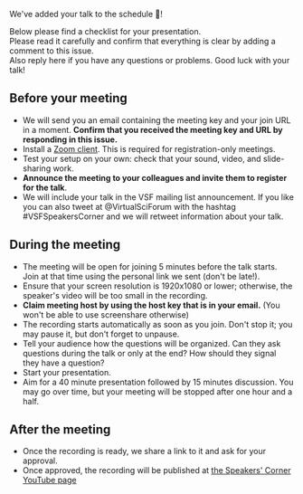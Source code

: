 We've added your talk to the schedule :tada:!

Below please find a checklist for your presentation.  
Please read it carefully and confirm that everything is clear by adding a comment to this issue.  
Also reply here if you have any questions or problems.
Good luck with your talk!

## Before your meeting

- We will send you an email containing the meeting key and your join URL in a moment.
  **Confirm that you received the meeting key and URL by responding in this issue.**
- Install a [Zoom client](https://zoom.us/download). This is required for registration-only meetings.
- Test your setup on your own: check that your sound, video, and slide-sharing work.
- **Announce the meeting to your colleagues and invite them to register for the talk**.
- We will include your talk in the VSF mailing list announcement. If you like you can also tweet at @VirtualSciForum with the hashtag #VSFSpeakersCorner and we will retweet information about your talk.

## During the meeting

- The meeting will be open for joining 5 minutes before the talk starts. Join at that time using the personal link we sent (don't be late!). 
- Ensure that your screen resolution is 1920x1080 or lower; otherwise, the speaker's video will be too small in the recording. 
- **Claim meeting host by using the host key that is in your email.** (You won't be able to use screenshare otherwise)
- The recording starts automatically as soon as you join. Don't stop it; you may pause it, but don't forget to unpause.
- Tell your audience how the questions will be organized. Can they ask questions during the talk or only at the end? How should they signal they have a question?
- Start your presentation.
- Aim for a 40 minute presentation followed by 15 minutes discussion. You may go over time, but your meeting will be stopped after one hour and a half.

## After the meeting

- Once the recording is ready, we share a link to it and ask for your approval. 
- Once approved, the recording will be published at [the Speakers' Corner YouTube page](https://www.youtube.com/channel/UCvQEx4iW7u_x3jX742kUZLw)
